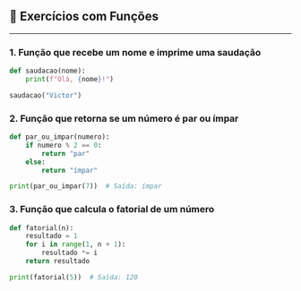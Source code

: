 ## 🧪 Exercícios com Funções

---

### 1. Função que recebe um nome e imprime uma saudação

```python
def saudacao(nome):
    print(f"Olá, {nome}!")

saudacao("Victor")
```

### 2. Função que retorna se um número é par ou ímpar
```python
def par_ou_impar(numero):
    if numero % 2 == 0:
        return "par"
    else:
        return "ímpar"

print(par_ou_impar(7))  # Saída: ímpar
```

### 3. Função que calcula o fatorial de um número
```python
def fatorial(n):
    resultado = 1
    for i in range(1, n + 1):
        resultado *= i
    return resultado

print(fatorial(5))  # Saída: 120
```